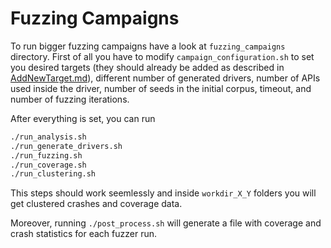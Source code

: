 # Fuzzing Campaigns

To run bigger fuzzing campaigns have a look at `fuzzing_campaigns` directory.
First of all you have to modify `campaign_configuration.sh` to set you desired
targets (they should already be added as described in [AddNewTarget.md](./AddNewTarget.md)),
different number of generated drivers, number of APIs used inside the driver, number of seeds
in the initial corpus, timeout, and number of fuzzing iterations.

After everything is set, you can run
```bash
./run_analysis.sh
./run_generate_drivers.sh
./run_fuzzing.sh
./run_coverage.sh
./run_clustering.sh
```

This steps should work seemlessly and inside `workdir_X_Y` folders you will get clustered crashes
and coverage data.

Moreover, running `./post_process.sh` will generate a file with coverage and crash statistics for each fuzzer run.
